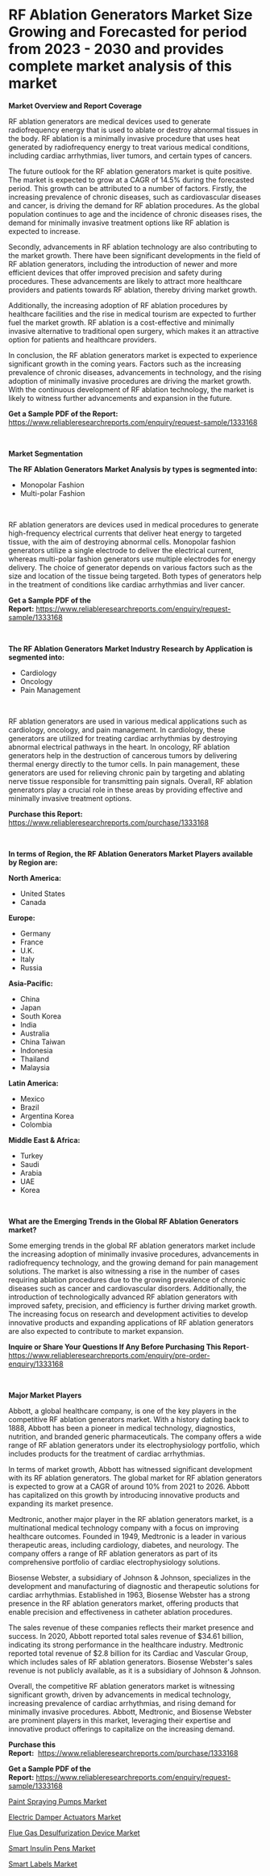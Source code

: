 <p><h1>RF Ablation Generators Market Size Growing and Forecasted for period from 2023 - 2030 and provides complete market analysis of this market</h1></p><p><strong>Market Overview and Report Coverage</strong></p>
<p><p>RF ablation generators are medical devices used to generate radiofrequency energy that is used to ablate or destroy abnormal tissues in the body. RF ablation is a minimally invasive procedure that uses heat generated by radiofrequency energy to treat various medical conditions, including cardiac arrhythmias, liver tumors, and certain types of cancers.</p><p>The future outlook for the RF ablation generators market is quite positive. The market is expected to grow at a CAGR of 14.5% during the forecasted period. This growth can be attributed to a number of factors. Firstly, the increasing prevalence of chronic diseases, such as cardiovascular diseases and cancer, is driving the demand for RF ablation procedures. As the global population continues to age and the incidence of chronic diseases rises, the demand for minimally invasive treatment options like RF ablation is expected to increase.</p><p>Secondly, advancements in RF ablation technology are also contributing to the market growth. There have been significant developments in the field of RF ablation generators, including the introduction of newer and more efficient devices that offer improved precision and safety during procedures. These advancements are likely to attract more healthcare providers and patients towards RF ablation, thereby driving market growth.</p><p>Additionally, the increasing adoption of RF ablation procedures by healthcare facilities and the rise in medical tourism are expected to further fuel the market growth. RF ablation is a cost-effective and minimally invasive alternative to traditional open surgery, which makes it an attractive option for patients and healthcare providers.</p><p>In conclusion, the RF ablation generators market is expected to experience significant growth in the coming years. Factors such as the increasing prevalence of chronic diseases, advancements in technology, and the rising adoption of minimally invasive procedures are driving the market growth. With the continuous development of RF ablation technology, the market is likely to witness further advancements and expansion in the future.</p></p>
<p><strong>Get a Sample PDF of the Report:</strong> <a href="https://www.reliableresearchreports.com/enquiry/request-sample/1333168">https://www.reliableresearchreports.com/enquiry/request-sample/1333168</a></p>
<p>&nbsp;</p>
<p><strong>Market Segmentation</strong></p>
<p><strong>The RF Ablation Generators Market Analysis by types is segmented into:</strong></p>
<p><ul><li>Monopolar Fashion</li><li>Multi-polar Fashion</li></ul></p>
<p>&nbsp;</p>
<p><p>RF ablation generators are devices used in medical procedures to generate high-frequency electrical currents that deliver heat energy to targeted tissue, with the aim of destroying abnormal cells. Monopolar fashion generators utilize a single electrode to deliver the electrical current, whereas multi-polar fashion generators use multiple electrodes for energy delivery. The choice of generator depends on various factors such as the size and location of the tissue being targeted. Both types of generators help in the treatment of conditions like cardiac arrhythmias and liver cancer.</p></p>
<p><strong>Get a Sample PDF of the Report:</strong>&nbsp;<a href="https://www.reliableresearchreports.com/enquiry/request-sample/1333168">https://www.reliableresearchreports.com/enquiry/request-sample/1333168</a></p>
<p>&nbsp;</p>
<p><strong>The RF Ablation Generators Market Industry Research by Application is segmented into:</strong></p>
<p><ul><li>Cardiology</li><li>Oncology</li><li>Pain Management</li></ul></p>
<p>&nbsp;</p>
<p><p>RF ablation generators are used in various medical applications such as cardiology, oncology, and pain management. In cardiology, these generators are utilized for treating cardiac arrhythmias by destroying abnormal electrical pathways in the heart. In oncology, RF ablation generators help in the destruction of cancerous tumors by delivering thermal energy directly to the tumor cells. In pain management, these generators are used for relieving chronic pain by targeting and ablating nerve tissue responsible for transmitting pain signals. Overall, RF ablation generators play a crucial role in these areas by providing effective and minimally invasive treatment options.</p></p>
<p><strong>Purchase this Report:</strong>&nbsp; <a href="https://www.reliableresearchreports.com/purchase/1333168">https://www.reliableresearchreports.com/purchase/1333168</a></p>
<p>&nbsp;</p>
<p><strong>In terms of Region, the RF Ablation Generators Market Players available by Region are:</strong></p>
<p>
    <p> <strong> North America: </strong>
        <ul>
            <li>United States</li>
            <li>Canada</li>
        </ul>
        </p> 
    <p> <strong> Europe: </strong>
        <ul>
            <li>Germany</li>
            <li>France</li>
            <li>U.K.</li>
            <li>Italy</li>
            <li>Russia</li>
        </ul>
        </p> 
    <p> <strong> Asia-Pacific: </strong>
        <ul>
            <li>China</li>
            <li>Japan</li>
            <li>South Korea</li>
            <li>India</li>
            <li>Australia</li>
            <li>China Taiwan</li>
            <li>Indonesia</li>
            <li>Thailand</li>
            <li>Malaysia</li>
        </ul>
        </p> 
    <p> <strong> Latin America: </strong>
        <ul>
            <li>Mexico</li>
            <li>Brazil</li>
            <li>Argentina Korea</li>
            <li>Colombia</li>
        </ul>
        </p> 
    <p> <strong> Middle East & Africa: </strong>
        <ul>
            <li>Turkey</li>
            <li>Saudi</li>
            <li>Arabia</li>
            <li>UAE</li>
            <li>Korea</li>
        </ul>
    </p>
    </p>
<p>&nbsp;</p>
<p><strong>What are the Emerging Trends in the Global RF Ablation Generators market?</strong></p>
<p><p>Some emerging trends in the global RF ablation generators market include the increasing adoption of minimally invasive procedures, advancements in radiofrequency technology, and the growing demand for pain management solutions. The market is also witnessing a rise in the number of cases requiring ablation procedures due to the growing prevalence of chronic diseases such as cancer and cardiovascular disorders. Additionally, the introduction of technologically advanced RF ablation generators with improved safety, precision, and efficiency is further driving market growth. The increasing focus on research and development activities to develop innovative products and expanding applications of RF ablation generators are also expected to contribute to market expansion.</p></p>
<p><strong>Inquire or Share Your Questions If Any Before Purchasing This Report</strong>- <a href="https://www.reliableresearchreports.com/enquiry/pre-order-enquiry/1333168">https://www.reliableresearchreports.com/enquiry/pre-order-enquiry/1333168</a></p>
<p>&nbsp;</p>
<p><strong>Major Market Players</strong></p>
<p><p>Abbott, a global healthcare company, is one of the key players in the competitive RF ablation generators market. With a history dating back to 1888, Abbott has been a pioneer in medical technology, diagnostics, nutrition, and branded generic pharmaceuticals. The company offers a wide range of RF ablation generators under its electrophysiology portfolio, which includes products for the treatment of cardiac arrhythmias. </p><p>In terms of market growth, Abbott has witnessed significant development with its RF ablation generators. The global market for RF ablation generators is expected to grow at a CAGR of around 10% from 2021 to 2026. Abbott has capitalized on this growth by introducing innovative products and expanding its market presence.</p><p>Medtronic, another major player in the RF ablation generators market, is a multinational medical technology company with a focus on improving healthcare outcomes. Founded in 1949, Medtronic is a leader in various therapeutic areas, including cardiology, diabetes, and neurology. The company offers a range of RF ablation generators as part of its comprehensive portfolio of cardiac electrophysiology solutions.</p><p>Biosense Webster, a subsidiary of Johnson & Johnson, specializes in the development and manufacturing of diagnostic and therapeutic solutions for cardiac arrhythmias. Established in 1963, Biosense Webster has a strong presence in the RF ablation generators market, offering products that enable precision and effectiveness in catheter ablation procedures.</p><p>The sales revenue of these companies reflects their market presence and success. In 2020, Abbott reported total sales revenue of $34.61 billion, indicating its strong performance in the healthcare industry. Medtronic reported total revenue of $2.8 billion for its Cardiac and Vascular Group, which includes sales of RF ablation generators. Biosense Webster's sales revenue is not publicly available, as it is a subsidiary of Johnson & Johnson.</p><p>Overall, the competitive RF ablation generators market is witnessing significant growth, driven by advancements in medical technology, increasing prevalence of cardiac arrhythmias, and rising demand for minimally invasive procedures. Abbott, Medtronic, and Biosense Webster are prominent players in this market, leveraging their expertise and innovative product offerings to capitalize on the increasing demand.</p></p>
<p><strong>Purchase this Report:</strong>&nbsp;&nbsp;<a href="https://www.reliableresearchreports.com/purchase/1333168">https://www.reliableresearchreports.com/purchase/1333168</a></p>
<p></p>
<p><strong>Get a Sample PDF of the Report:</strong>&nbsp;<a href="https://www.reliableresearchreports.com/enquiry/request-sample/1333168">https://www.reliableresearchreports.com/enquiry/request-sample/1333168</a></p>
<p><p><a href="https://github.com/rahu1506/Market-Research-Report-List-1/blob/main/paint-spraying-pumps-market.md">Paint Spraying Pumps Market</a></p><p><a href="https://github.com/aasishrp01/Market-Research-Report-List-1/blob/main/electric-damper-actuators-market.md">Electric Damper Actuators Market</a></p><p><a href="https://www.linkedin.com/pulse/flue-gas-desulfurization-device-market-research-report-unlocks-mm4wf/">Flue Gas Desulfurization Device Market</a></p><p><a href="https://medium.com/@noise.asset.organ/smart-insulin-pens-market-size-cagr-trends-2024-2030-0213a6501049">Smart Insulin Pens Market</a></p><p><a href="https://medium.com/@ruthmorales25/smart-labels-market-insights-into-market-cagr-market-trends-and-growth-strategies-89fbf2140243">Smart Labels Market</a></p></p>